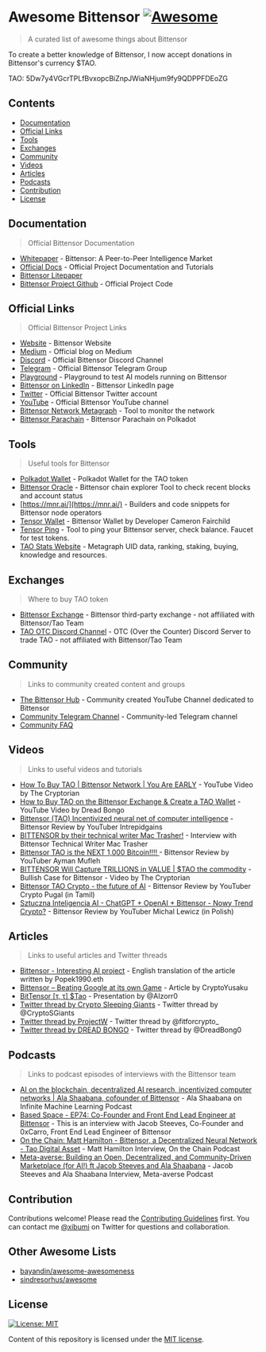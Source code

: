 # Awesome Bittensor [![Awesome](https://awesome.re/badge.svg)](https://awesome.re)

> A curated list of awesome things about Bittensor

To create a better knowledge of Bittensor, I now accept donations in Bittensor's currency $TAO.

TAO: 5Dw7y4VGcrTPLfBvxopcBiZnpJWiaNHjum9fy9QDPPFDEoZG

## Contents

- [Documentation](#documentation)
- [Official Links](#official-links)
- [Tools](#tools)
- [Exchanges](#exchanges)
- [Community](#community)
- [Videos](#videos)
- [Articles](#articles)
- [Podcasts](#podcasts)
- [Contribution](#contribution)
- [License](#license)

## Documentation

> Official Bittensor Documentation

- [Whitepaper](https://drive.google.com/file/d/1VnsobL6lIAAqcA1_Tbm8AYIQscfJV4KU/view  ) - Bittensor: A Peer-to-Peer Intelligence Market
- [Official Docs](https://docs.bittensor.com/) - Official Project Documentation and Tutorials
- [Bittensor Litepaper](https://opentensor.gitbook.io/bittensor/keyconcepts%20/introduction)
- [Bittensor Project Github](https://github.com/opentensor/bittensor  ) - Official Project Code

## Official Links

> Official Bittensor Project Links

- [Website](https://bittensor.com/) - Bittensor Website
- [Medium](https://bittensor.medium.com ) - Official blog on Medium
- [Discord](https://discord.gg/bittensor) - Official Bittensor Discord Channel
- [Telegram](https://t.me/taobittensor) - Official Bittensor Telegram Group
- [Playground](https://alpha.bittensor.com/) - Playground to test AI models running on Bittensor
- [Bittensor on LinkedIn](https://www.linkedin.com/company/bittensor/) - Bittensor LinkedIn page
- [Twitter](https://twitter.com/bittensor_) - Official Bittensor Twitter account
- [YouTube](https://www.youtube.com/@Bittensor) - Official Bittensor YouTube channel
- [Bittensor Network Metagraph](https://bittensor.com/network) - Tool to monitor the network
- [Bittensor Parachain](https://parachains.info/details/bittensor) - Bittensor Parachain on Polkadot

## Tools

> Useful tools for Bittensor

- [Polkadot Wallet](https://polkadot.js.org/extension/) - Polkadot Wallet for the TAO token
- [Bittensor Oracle](https://explorer.nakamoto.opentensor.ai/#/explorer) - Bittensor chain explorer Tool to check recent blocks and account status
- [https://mnr.ai/](https://mnr.ai/) - Builders and code snippets for Bittensor node operators
- [Tensor Wallet](https://tensor-wallet.fairchild.dev/) - Bittensor Wallet by Developer Cameron Fairchild
- [Tensor Ping](https://tensor-ping.fairchild.dev/) - Tool to ping your Bittensor server, check balance. Faucet for test tokens.
- [TAO Stats Website](https://taostats.io/) - Metagraph UID data, ranking, staking, buying, knowledge and resources.

## Exchanges

> Where to buy TAO token

- [Bittensor Exchange](https://tensor.exchange/) - Bittensor third-party exchange - not affiliated with Bittensor/Tao Team
- [TAO OTC Discord Channel](https://discord.gg/WAvBMtXgCv) - OTC (Over the Counter) Discord Server to trade TAO - not affiliated with Bittensor/Tao Team

## Community

> Links to community created content and groups

- [The Bittensor Hub](https://www.youtube.com/@TheBittensorHub) - Community created YouTube Channel dedicated to Bittensor
- [Community Telegram Channel](https://t.me/taobittensor) - Community-led Telegram channel
- [Community FAQ](CommunityFAQ.md)

## Videos

> Links to useful videos and tutorials

- [How To Buy TAO | Bittensor Network | You Are EARLY](https://www.youtube.com/watch?v=Mnk9cL9XYV4) - YouTube Video by The Cryptorian
- [How to Buy TAO on the Bittensor Exchange & Create a TAO Wallet](https://www.youtube.com/watch?v=xsx3rXu3r1s) - YouTube Video by Dread Bongo
- [Bittensor (TAO) Incentivized neural net of computer intelligence](https://www.youtube.com/watch?v=-pTPJ6QU0w8) - Bittensor Review by YouTuber Intrepidgains
- [BITTENSOR by their technical writer Mac Trasher!](https://www.youtube.com/watch?v=0wZoYBq3hsw) - Interview with Bittensor Technical Writer Mac Trasher
- [Bittensor TAO is the NEXT 1,000 Bitcoin!!!! ](https://www.youtube.com/watch?v=ULeg7SlBMV8) - Bittensor Review by YouTuber Ayman Mufleh
- [BITTENSOR Will  Capture TRILLIONS in VALUE | $TAO the  commodity](https://www.youtube.com/watch?v=Afj8Az8Bud8) - Bullish Case for  Bittensor - Video by The Cryptorian
- [Bittensor TAO Crypto - the future of AI](https://www.youtube.com/watch?v=BRzNe3h6hk0) - Bittensor Review by YouTuber Crypto Pugal (in Tamil)
- [Sztuczna Inteligencja AI - ChatGPT + OpenAI + Bittensor - Nowy Trend Crypto?](https://www.youtube.com/watch?v=EKnfsi-r_JY) - Bittensor Review by YouTuber Michal Lewicz (in Polish)

## Articles

> Links to useful articles and Twitter threads

- [Bittensor - Interesting AI project](https://mirror.xyz/0xabac.eth/CNLTH5-C6K1DCzV90u3A8RFtk4tlY2xxSoSoLD9CKrw) - English translation of the article written by Popek1990.eth
- [Bittensor –  Beating Google at its own  Game](https://cryptoyusaku.substack.com/p/bittensor-beating-google-at-its-own) - Article by CryptoYusaku
- [BitTensor [τ, τ]  $Tao](https://docs.google.com/presentation/d/1B7cxXjyk7kBVSaB4T3fp5g9itDQGQ_1tB7OjOQSzzU0/edit#slide=id.p ) - Presentation by @AIzorr0
- [Twitter thread by Crypτo Sleeping Gianτs](https://twitter.com/CryptoSGiants/status/1595487102485118991) - Twitter thread by @CryptoSGiants
- [Twitter thread by ProjectW](https://twitter.com/fitforcrypto_/status/1604054079973593088) - Twitter thread by @fitforcrypto_
- [Twitter thread by DREAD BONGO](https://twitter.com/DreadBong0/status/1610031289330958338) - Twitter thread by @DreadBong0

## Podcasts

> Links to podcast episodes of interviews with the Bittensor team

- [AI on the blockchain, decentralized AI research, incentivized computer networks | Ala Shaabana, cofounder of Bittensor](https://open.spotify.com/episode/1GafiUsYBJXoljLHOYmWcc?si=257d9c6b1e2d439f&nd=1) - Ala Shaabana on Infinite Machine Learning Podcast
- [Based Space - EP74: Co-Founder and Front End Lead Engineer at Bittensor](https://open.spotify.com/episode/1xuN4KwpJbOOkOPmgLYgWJ?si=e7158085df784be2&nd=1) - This is an interview with Jacob Steeves, Co-Founder and 0xCarro, Front End Lead Engineer of Bittensor
- [On the Chain: Matt Hamilton - Bittensor, a Decentralized Neural Network - Tao Digital Asset](https://onthechain.io/podcast/matt-hamilton-bittensor-a-decentralized-neural-network-tao-digital-asset/) - Matt Hamilton Interview, On the Chain Podcast
- [Meta-averse: Building an Open, Decentralized, and Community-Driven Marketplace (for AI!) ft Jacob Steeves and Ala Shaabana](https://metaaverse.substack.com/p/ep-2-building-an-open-decentralized#details) - Jacob Steeves and Ala Shaabana Interview, Meta-averse Podcast

## Contribution

Contributions welcome! Please read the [Contributing Guidelines](CONTRIBUTING.md) first. You can contact me [@xibumi](https://twitter.com/xibumi) on Twitter for questions and collaboration. 

## Other Awesome Lists

* [bayandin/awesome-awesomeness](https://github.com/bayandin/awesome-awesomeness)
* [sindresorhus/awesome](https://github.com/sindresorhus/awesome)

## License

[![License: MIT](https://img.shields.io/badge/License-MIT-green.svg)](https://github.com/cetiny/awesome-taleb/blob/master/LICENSE.md)

Content of this repository is licensed under the [MIT license](https://github.com/cetiny/awesome-taleb/blob/master/LICENSE.md).
